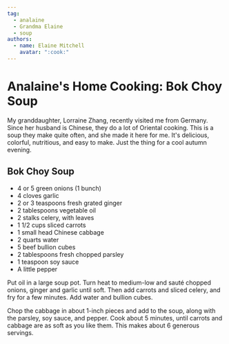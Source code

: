 ```yaml
---
tag:
  - analaine
  - Grandma Elaine
  - soup
authors:
  - name: Elaine Mitchell
    avatar: ":cook:"
---
```


# Analaine's Home Cooking: Bok Choy Soup
My granddaughter, Lorraine Zhang, recently visited me from Germany. Since her husband is
Chinese, they do a lot of Oriental cooking.
This is a soup they make quite often, and she made it here for me.
It's delicious, colorful, nutritious, and easy to make. Just the thing for a cool autumn evening.

## Bok Choy Soup
* 4 or 5 green onions (1 bunch)
* 4 cloves garlic
* 2 or 3 teaspoons fresh grated ginger
* 2 tablespoons vegetable oil
* 2 stalks celery, with leaves
* 1 1/2 cups sliced carrots
* 1 small head Chinese cabbage
* 2 quarts water
* 5 beef bullion cubes
* 2 tablespoons fresh chopped parsley
* 1 teaspoon soy sauce
* A little pepper

Put oil in a large soup pot. Turn heat to medium-low and sauté chopped onions, ginger and
garlic until soft. Then add carrots and sliced celery, and fry for a few minutes. Add water and
bullion cubes.

Chop the cabbage in about 1-inch pieces and add to the soup, along with the parsley, soy sauce,
and pepper. Cook about 5 minutes, until carrots and cabbage are as soft as you like them. This
makes about 6 generous servings.